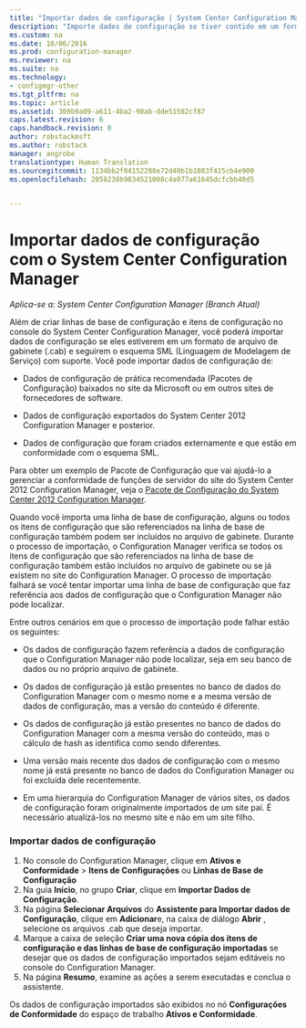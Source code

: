 ```yaml
---
title: "Importar dados de configuração | System Center Configuration Manager"
description: "Importe dados de configuração se tiver contido em um formato de arquivo de gabinete e atender ao esquema de Linguagem de Modelagem de Serviço com suporte."
ms.custom: na
ms.date: 10/06/2016
ms.prod: configuration-manager
ms.reviewer: na
ms.suite: na
ms.technology:
- configmgr-other
ms.tgt_pltfrm: na
ms.topic: article
ms.assetid: 309b9a09-a611-4ba2-90ab-dde51582cf87
caps.latest.revision: 6
caps.handback.revision: 0
author: robstackmsft
ms.author: robstack
manager: angrobe
translationtype: Human Translation
ms.sourcegitcommit: 1134bb2f04152288e72d40b1b1083f415cb4e900
ms.openlocfilehash: 2058238b9834521008c4a077a61645dcfcbb40d5


---
```

# <a name="import-configuration-data-with-system-center-configuration-manager"></a>Importar dados de configuração com o System Center Configuration Manager

*Aplica-se a: System Center Configuration Manager (Branch Atual)*

Além de criar linhas de base de configuração e itens de configuração no console do System Center Configuration Manager, você poderá importar dados de configuração se eles estiverem em um formato de arquivo de gabinete (.cab) e seguirem o esquema SML (Linguagem de Modelagem de Serviço) com suporte. Você pode importar dados de configuração de:  

-   Dados de configuração de prática recomendada (Pacotes de Configuração) baixados no site da Microsoft ou em outros sites de fornecedores de software.  

-   Dados de configuração exportados do System Center 2012 Configuration Manager e posterior.  

-   Dados de configuração que foram criados externamente e que estão em conformidade com o esquema SML.  

 Para obter um exemplo de Pacote de Configuração que vai ajudá-lo a gerenciar a conformidade de funções de servidor do site do System Center 2012 Configuration Manager, veja o [Pacote de Configuração do System Center 2012 Configuration Manager](http://www.microsoft.com/en-us/download/details.aspx?id=30710&WT.mc_id=rss_alldownloads_all).  

Quando você importa uma linha de base de configuração, alguns ou todos os itens de configuração que são referenciados na linha de base de configuração também podem ser incluídos no arquivo de gabinete. Durante o processo de importação, o Configuration Manager verifica se todos os itens de configuração que são referenciados na linha de base de configuração também estão incluídos no arquivo de gabinete ou se já existem no site do Configuration Manager. O processo de importação falhará se você tentar importar uma linha de base de configuração que faz referência aos dados de configuração que o Configuration Manager não pode localizar.  

Entre outros cenários em que o processo de importação pode falhar estão os seguintes:  

-   Os dados de configuração fazem referência a dados de configuração que o Configuration Manager não pode localizar, seja em seu banco de dados ou no próprio arquivo de gabinete.  

-   Os dados de configuração já estão presentes no banco de dados do Configuration Manager com o mesmo nome e a mesma versão de dados de configuração, mas a versão do conteúdo é diferente.  

-   Os dados de configuração já estão presentes no banco de dados do Configuration Manager com a mesma versão do conteúdo, mas o cálculo de hash as identifica como sendo diferentes.  

-   Uma versão mais recente dos dados de configuração com o mesmo nome já está presente no banco de dados do Configuration Manager ou foi excluída dele recentemente.  

-   Em uma hierarquia do Configuration Manager de vários sites, os dados de configuração foram originalmente importados de um site pai. É necessário atualizá-los no mesmo site e não em um site filho.  

### <a name="import-configuration-data"></a>Importar dados de configuração  

1.  No console do Configuration Manager, clique em **Ativos e Conformidade** > **Itens de Configurações** ou **Linhas de Base de Configuração**
2.  Na guia **Início**, no grupo **Criar**, clique em **Importar Dados de Configuração**.  
3.  Na página **Selecionar Arquivos** do **Assistente para Importar dados de Configuração**, clique em **Adicionar**e, na caixa de diálogo **Abrir** , selecione os arquivos .cab que deseja importar.  
4.  Marque a caixa de seleção **Criar uma nova cópia dos itens de configuração e das linhas de base de configuração importadas** se desejar que os dados de configuração importados sejam editáveis no console do Configuration Manager.  
5.  Na página **Resumo**, examine as ações a serem executadas e conclua o assistente.  

Os dados de configuração importados são exibidos no nó **Configurações de Conformidade** do espaço de trabalho **Ativos e Conformidade**.  



<!--HONumber=Nov16_HO1-->


